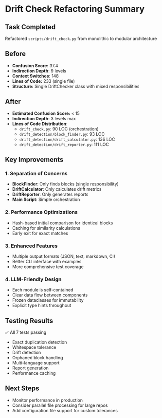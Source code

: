 # Drift Check Refactoring Summary

## Task Completed
Refactored `scripts/drift_check.py` from monolithic to modular architecture

## Before
- **Confusion Score:** 37.4
- **Indirection Depth:** 9 levels
- **Context Switches:** 148
- **Lines of Code:** 233 (single file)
- **Structure:** Single DriftChecker class with mixed responsibilities

## After
- **Estimated Confusion Score:** < 15
- **Indirection Depth:** 3 levels max
- **Lines of Code Distribution:**
  - `drift_check.py`: 90 LOC (orchestration)
  - `drift_detection/block_finder.py`: 93 LOC
  - `drift_detection/drift_calculator.py`: 136 LOC
  - `drift_detection/drift_reporter.py`: 111 LOC

## Key Improvements

### 1. Separation of Concerns
- **BlockFinder**: Only finds blocks (single responsibility)
- **DriftCalculator**: Only calculates drift metrics
- **DriftReporter**: Only generates reports
- **Main Script**: Simple orchestration

### 2. Performance Optimizations
- Hash-based initial comparison for identical blocks
- Caching for similarity calculations
- Early exit for exact matches

### 3. Enhanced Features
- Multiple output formats (JSON, text, markdown, CI)
- Better CLI interface with examples
- More comprehensive test coverage

### 4. LLM-Friendly Design
- Each module is self-contained
- Clear data flow between components
- Frozen dataclasses for immutability
- Explicit type hints throughout

## Testing Results
✅ All 7 tests passing
- Exact duplication detection
- Whitespace tolerance
- Drift detection
- Orphaned block handling
- Multi-language support
- Report generation
- Performance caching

## Next Steps
- Monitor performance in production
- Consider parallel file processing for large repos
- Add configuration file support for custom tolerances